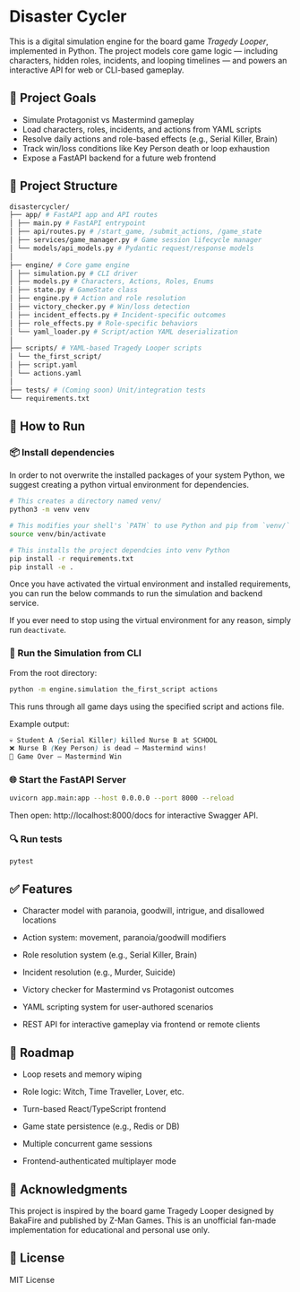 # Disaster Cycler

This is a digital simulation engine for the board game *Tragedy Looper*, implemented in Python. The project models core game logic — including characters, hidden roles, incidents, and looping timelines — and powers an interactive API for web or CLI-based gameplay.

## 🧠 Project Goals

- Simulate Protagonist vs Mastermind gameplay
- Load characters, roles, incidents, and actions from YAML scripts
- Resolve daily actions and role-based effects (e.g., Serial Killer, Brain)
- Track win/loss conditions like Key Person death or loop exhaustion
- Expose a FastAPI backend for a future web frontend


## 📁 Project Structure
```graphql
disastercycler/
├── app/ # FastAPI app and API routes
│ ├── main.py # FastAPI entrypoint
│ ├── api/routes.py # /start_game, /submit_actions, /game_state
│ ├── services/game_manager.py # Game session lifecycle manager
│ └── models/api_models.py # Pydantic request/response models
│
├── engine/ # Core game engine
│ ├── simulation.py # CLI driver
│ ├── models.py # Characters, Actions, Roles, Enums
│ ├── state.py # GameState class
│ ├── engine.py # Action and role resolution
│ ├── victory_checker.py # Win/loss detection
│ ├── incident_effects.py # Incident-specific outcomes
│ ├── role_effects.py # Role-specific behaviors
│ └── yaml_loader.py # Script/action YAML deserialization
│
├── scripts/ # YAML-based Tragedy Looper scripts
│ └── the_first_script/
│ ├── script.yaml
│ └── actions.yaml
│
├── tests/ # (Coming soon) Unit/integration tests
└── requirements.txt
```

## 🚀 How to Run

### 📦 Install dependencies

In order to not overwrite the installed packages of your system Python, we suggest creating a python virtual environment for dependencies.

```bash
# This creates a directory named venv/
python3 -m venv venv

# This modifies your shell's `PATH` to use Python and pip from `venv/`
source venv/bin/activate

# This installs the project dependcies into venv Python
pip install -r requirements.txt
pip install -e .
```

Once you have activated the virtual environment and installed requirements, you can run the below commands to run the simulation and backend service. 

If you ever need to stop using the virtual environment for any reason, simply run `deactivate`.

### 🧪 Run the Simulation from CLI
From the root directory:

```bash
python -m engine.simulation the_first_script actions
```
This runs through all game days using the specified script and actions file.

Example output:

```css
💀 Student A (Serial Killer) killed Nurse B at SCHOOL  
❌ Nurse B (Key Person) is dead — Mastermind wins!  
🏁 Game Over — Mastermind Win
```

### 🌐 Start the FastAPI Server
```bash
uvicorn app.main:app --host 0.0.0.0 --port 8000 --reload
```
Then open: http://localhost:8000/docs for interactive Swagger API.

### 🔍 Run tests
```bash
pytest
```


## ✅ Features
- Character model with paranoia, goodwill, intrigue, and disallowed locations

- Action system: movement, paranoia/goodwill modifiers

- Role resolution system (e.g., Serial Killer, Brain)

- Incident resolution (e.g., Murder, Suicide)

- Victory checker for Mastermind vs Protagonist outcomes

- YAML scripting system for user-authored scenarios

- REST API for interactive gameplay via frontend or remote clients

## 🧭 Roadmap
- Loop resets and memory wiping

- Role logic: Witch, Time Traveller, Lover, etc.

- Turn-based React/TypeScript frontend

- Game state persistence (e.g., Redis or DB)

- Multiple concurrent game sessions

- Frontend-authenticated multiplayer mode

## 🙏 Acknowledgments
This project is inspired by the board game Tragedy Looper designed by BakaFire and published by Z-Man Games. This is an unofficial fan-made implementation for educational and personal use only.

## 📜 License
MIT License
